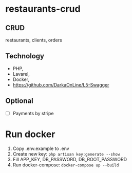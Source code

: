 # restaurants-crud
## CRUD
restaurants, clients, orders

## Technology
+ PHP,
+ Lavarel,
+ Docker,
+ https://github.com/DarkaOnLine/L5-Swagger

## Optional
- [ ] Payments by stripe

# Run docker
1. Copy .env.example to .env
2. Create new key:
`php artisan key:generate --show`
3. Fill APP_KEY, DB_PASSWORD, DB_ROOT_PASSWORD
4. Run docker-compose:
`docker-compose up --build`

